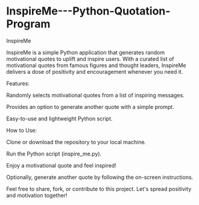 # InspireMe---Python-Quotation-Program

InspireMe

InspireMe is a simple Python application that generates random motivational quotes to uplift and inspire users. With a curated list of motivational quotes from famous figures and thought leaders, InspireMe delivers a dose of positivity and encouragement whenever you need it.

Features:

Randomly selects motivational quotes from a list of inspiring messages.

Provides an option to generate another quote with a simple prompt.

Easy-to-use and lightweight Python script.

How to Use:

Clone or download the repository to your local machine.

Run the Python script (inspire_me.py).

Enjoy a motivational quote and feel inspired!

Optionally, generate another quote by following the on-screen instructions.

Feel free to share, fork, or contribute to this project. Let's spread positivity and motivation together!
